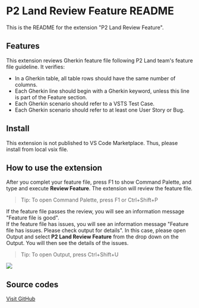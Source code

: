# P2 Land Review Feature README

This is the README for the extension "P2 Land Review Feature".  

## Features

This extension reviews Gherkin feature file following P2 Land team's feature file guideline. It verifies:
- In a Gherkin table, all table rows should have the same number of columns.
- Each Gherkin line should begin with a Gherkin keyword, unless this line is part of the Feature section.
- Each Gherkin scenario should refer to a VSTS Test Case.
- Each Gherkin scenario should refer to at least one User Story or Bug.

## Install
This extension is not published to VS Code Marketplace. Thus, please install from local vsix file.

## How to use the extension

After you complet your feature file, press F1 to show Command Palette, and type and execute <b>Review Feature</b>. The extension will review the feature file.
> Tip: To open Command Palette, press F1 or Ctrl+Shift+P
>
If the feature file passes the review, you will see an information message "Feature file is good".<br>
If the feature file has issues, you will see an information message "Feature file has issues. Please check output for details". In this case, please open Output and select <b>P2 Land Review Feature</b> from the drop down on the Output. You will then see the details of the issues.

> Tip: To open Output, press Ctrl+Shift+U

![](https://github.com/chongtian/ReviewP2LandFeature/blob/master/img/HowToUse.gif)

## Source codes
<a href="https://github.com/chongtian/ReviewP2LandFeature"> Visit GitHub </a>


